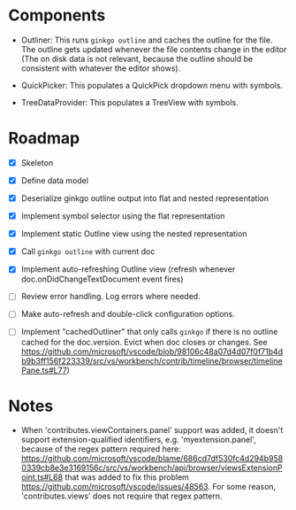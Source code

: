 # Components

- Outliner: This runs `ginkgo outline` and caches the outline for the file. The outline gets updated whenever the file contents change in the editor (The on disk data is not relevant, because the outline should be consistent with whatever the editor shows).

- QuickPicker: This populates a QuickPick dropdown menu with symbols.
- TreeDataProvider: This populates a TreeView with symbols.

# Roadmap

- [x] Skeleton
- [x] Define data model
- [x] Deserialize ginkgo outline output into flat and nested representation
- [x] Implement symbol selector using the flat representation
- [x] Implement static Outline view using the nested representation
- [x] Call `ginkgo outline` with current doc
- [x] Implement auto-refreshing Outline view (refresh whenever doc.onDidChangeTextDocument event fires)
- [ ] Review error handling. Log errors where needed.
- [ ] Make auto-refresh and double-click configuration options.
- [ ] Implement "cachedOutliner" that only calls `ginkgo` if there is no outline cached for the doc.version. Evict when doc closes or changes. See https://github.com/microsoft/vscode/blob/98106c48a07d4d07f0f71b4db9b3ff156f223339/src/vs/workbench/contrib/timeline/browser/timelinePane.ts#L77)


# Notes

- When 'contributes.viewContainers.panel' support was added, it doesn't support extension-qualified identifiers, e.g. 'myextension.panel',
  because of the regex pattern required here:
  https://github.com/microsoft/vscode/blame/686cd7df530fc4d294b9580339cb8e3e3169156c/src/vs/workbench/api/browser/viewsExtensionPoint.ts#L68
  that was added to fix this problem https://github.com/microsoft/vscode/issues/48563.
  For some reason, 'contributes.views' does not require that regex pattern.
